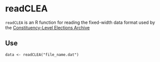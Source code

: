 # readCLEA

`readCLEA` is an R function for reading the fixed-width data format used by the
[Constituency-Level Elections Archive](http://www.electiondataarchive.org/)


## Use

`data <- readCLEA("file_name.dat")` 

